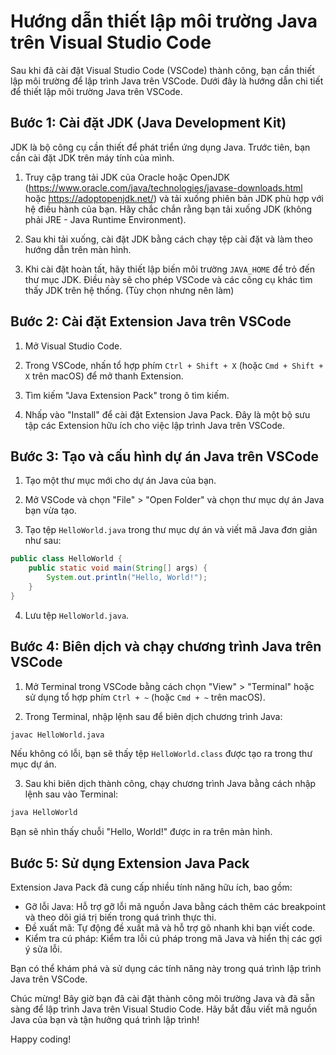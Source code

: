 # Hướng dẫn thiết lập môi trường Java trên Visual Studio Code

Sau khi đã cài đặt Visual Studio Code (VSCode) thành công, bạn cần thiết lập môi trường để lập trình Java trên VSCode. Dưới đây là hướng dẫn chi tiết để thiết lập môi trường Java trên VSCode.

## Bước 1: Cài đặt JDK (Java Development Kit)

JDK là bộ công cụ cần thiết để phát triển ứng dụng Java. Trước tiên, bạn cần cài đặt JDK trên máy tính của mình.

1. Truy cập trang tải JDK của Oracle hoặc OpenJDK (https://www.oracle.com/java/technologies/javase-downloads.html hoặc https://adoptopenjdk.net/) và tải xuống phiên bản JDK phù hợp với hệ điều hành của bạn. Hãy chắc chắn rằng bạn tải xuống JDK (không phải JRE - Java Runtime Environment).

2. Sau khi tải xuống, cài đặt JDK bằng cách chạy tệp cài đặt và làm theo hướng dẫn trên màn hình.

3. Khi cài đặt hoàn tất, hãy thiết lập biến môi trường `JAVA_HOME` để trỏ đến thư mục JDK. Điều này sẽ cho phép VSCode và các công cụ khác tìm thấy JDK trên hệ thống. (Tùy chọn nhưng nên làm)

## Bước 2: Cài đặt Extension Java trên VSCode

1. Mở Visual Studio Code.

2. Trong VSCode, nhấn tổ hợp phím `Ctrl + Shift + X` (hoặc `Cmd + Shift + X` trên macOS) để mở thanh Extension.

3. Tìm kiếm "Java Extension Pack" trong ô tìm kiếm.

4. Nhấp vào "Install" để cài đặt Extension Java Pack. Đây là một bộ sưu tập các Extension hữu ích cho việc lập trình Java trên VSCode.

## Bước 3: Tạo và cấu hình dự án Java trên VSCode

1. Tạo một thư mục mới cho dự án Java của bạn.

2. Mở VSCode và chọn "File" > "Open Folder" và chọn thư mục dự án Java bạn vừa tạo.

3. Tạo tệp `HelloWorld.java` trong thư mục dự án và viết mã Java đơn giản như sau:

```java
public class HelloWorld {
    public static void main(String[] args) {
        System.out.println("Hello, World!");
    }
}
```

4. Lưu tệp `HelloWorld.java`.

## Bước 4: Biên dịch và chạy chương trình Java trên VSCode

1. Mở Terminal trong VSCode bằng cách chọn "View" > "Terminal" hoặc sử dụng tổ hợp phím `Ctrl + ~` (hoặc `Cmd + ~` trên macOS).

2. Trong Terminal, nhập lệnh sau để biên dịch chương trình Java:

```bash
javac HelloWorld.java
```

Nếu không có lỗi, bạn sẽ thấy tệp `HelloWorld.class` được tạo ra trong thư mục dự án.

3. Sau khi biên dịch thành công, chạy chương trình Java bằng cách nhập lệnh sau vào Terminal:

```bash
java HelloWorld
```

Bạn sẽ nhìn thấy chuỗi "Hello, World!" được in ra trên màn hình.

## Bước 5: Sử dụng Extension Java Pack

Extension Java Pack đã cung cấp nhiều tính năng hữu ích, bao gồm:

- Gỡ lỗi Java: Hỗ trợ gỡ lỗi mã nguồn Java bằng cách thêm các breakpoint và theo dõi giá trị biến trong quá trình thực thi.
- Đề xuất mã: Tự động đề xuất mã và hỗ trợ gõ nhanh khi bạn viết code.
- Kiểm tra cú pháp: Kiểm tra lỗi cú pháp trong mã Java và hiển thị các gợi ý sửa lỗi.

Bạn có thể khám phá và sử dụng các tính năng này trong quá trình lập trình Java trên VSCode.

Chúc mừng! Bây giờ bạn đã cài đặt thành công môi trường Java và đã sẵn sàng để lập trình Java trên Visual Studio Code. Hãy bắt đầu viết mã nguồn Java của bạn và tận hưởng quá trình lập trình!

Happy coding!